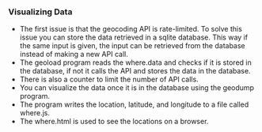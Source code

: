 ### Visualizing Data
- The first issue is that the geocoding API is rate-limited. To solve this issue you can store the data retrieved in a sqlite database. This way if the same input is given, the input can be retrieved from the database instead of making a new API call.
- The geoload program reads the where.data and checks if it is stored in the database, if not it calls the API and stores the data in the database.
- There is also a counter to limit the number of API calls.
- You can visualize the data once it is in the database using the geodump program.
- The program writes the location, latitude, and longitude to a file called where.js.
- The where.html is used to see the locations on a browser.